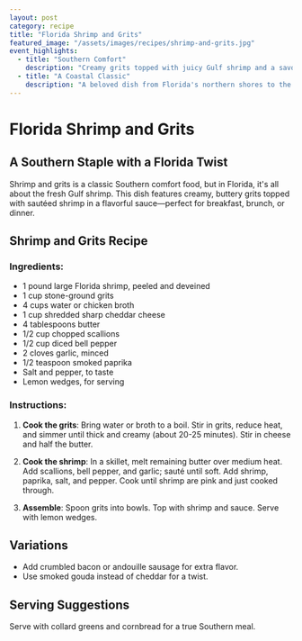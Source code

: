 ```yaml
---
layout: post
category: recipe
title: "Florida Shrimp and Grits"
featured_image: "/assets/images/recipes/shrimp-and-grits.jpg"
event_highlights:
  - title: "Southern Comfort"
    description: "Creamy grits topped with juicy Gulf shrimp and a savory sauce."
  - title: "A Coastal Classic"
    description: "A beloved dish from Florida's northern shores to the Keys."
---
```


# Florida Shrimp and Grits

## A Southern Staple with a Florida Twist

Shrimp and grits is a classic Southern comfort food, but in Florida, it's all about the fresh Gulf shrimp. This dish features creamy, buttery grits topped with sautéed shrimp in a flavorful sauce—perfect for breakfast, brunch, or dinner.

## Shrimp and Grits Recipe

### Ingredients:
- 1 pound large Florida shrimp, peeled and deveined
- 1 cup stone-ground grits
- 4 cups water or chicken broth
- 1 cup shredded sharp cheddar cheese
- 4 tablespoons butter
- 1/2 cup chopped scallions
- 1/2 cup diced bell pepper
- 2 cloves garlic, minced
- 1/2 teaspoon smoked paprika
- Salt and pepper, to taste
- Lemon wedges, for serving

### Instructions:

1. **Cook the grits**: Bring water or broth to a boil. Stir in grits, reduce heat, and simmer until thick and creamy (about 20-25 minutes). Stir in cheese and half the butter.

2. **Cook the shrimp**: In a skillet, melt remaining butter over medium heat. Add scallions, bell pepper, and garlic; sauté until soft. Add shrimp, paprika, salt, and pepper. Cook until shrimp are pink and just cooked through.

3. **Assemble**: Spoon grits into bowls. Top with shrimp and sauce. Serve with lemon wedges.

## Variations

- Add crumbled bacon or andouille sausage for extra flavor.
- Use smoked gouda instead of cheddar for a twist.

## Serving Suggestions

Serve with collard greens and cornbread for a true Southern meal.
